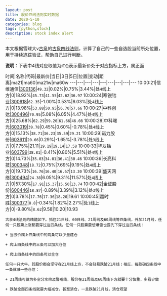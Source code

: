 ```yaml
---
layout: post
title: 股价四线法则实时数据
date: 2020-5-10
categories: blog
tags: [python,stock]
description: stock index alert
---
```



本文根据雪球大v[古泉](https://xueqiu.com/u/7148646888)的[古泉四线法则](https://xueqiu.com/7148646888/130498192)，计算了自己的一些自选股当前所处位置，用于持续追踪验证，帮助自己进行判断。

**说明**：下表中4线对应取值为`红色`表示最新价处于对应指标上方，属正面

时间|名称|代码|最新价|当日|3日|5日|位置|变动|距离|ma21|ma60|ma21w|ma60w
---|---|---|---|---|---|---|---|---
10:00:21|信维通信|[300136](https://xueqiu.com/S/SZ300136)|`49.32`|0.02%|0.75%|3.44%|处`4`线上方|0|18.92%|`45.73`|`41.55`|`42.62`|`36.97`
10:00:24|寒锐钴业|[300618](https://xueqiu.com/S/SZ300618)|`62.35`|-1.00%|0.53%|6.03%|处`4`线上方|0|13.98%|`53.88`|`50.95`|`56.70`|`57.66`
10:00:27|中科创达|[300496](https://xueqiu.com/S/SZ300496)|`70.95`|5.08%|6.05%|4.47%|处`4`线上方|0|25.68%|`62.29`|`59.20`|`61.66`|`46.08`
10:00:28|中科曙光|[603019](https://xueqiu.com/S/SH603019)|`39.78`|0.45%|0.60%|-0.78%|处`4`线上方|0|15.13%|`38.71`|`36.23`|`35.59`|`29.21`
10:00:29|诺力股份|[603611](https://xueqiu.com/S/SH603611)|`20.66`|0.29%|-1.65%|-3.78%|处`3`线上方|0|7.75%|21.11|`19.19`|`19.14`|`17.58`
10:00:33|华友钴业|[603799](https://xueqiu.com/S/SH603799)|`38.81`|-0.41%|0.80%|5.51%|处`4`线上方|0|14.73%|`35.03`|`34.01`|`36.41`|`30.46`
10:00:36|长亮科技|[300348](https://xueqiu.com/S/SZ300348)|`18.72`|0.75%|7.69%|9.19%|处`4`线上方|0|19.73%|`16.76`|`16.40`|`16.67`|`13.30`
10:00:39|盛天网络|[300494](https://xueqiu.com/S/SZ300494)|`24.38`|6.05%|9.31%|11.57%|处`4`线上方|0|57.30%|`17.91`|`15.37`|`15.50`|`13.74`
10:00:42|金证股份|[600446](https://xueqiu.com/S/SH600446)|`18.87`|-0.89%|3.39%|3.12%|处`3`线上方|0|3.78%|`17.76`|`17.36`|`18.20`|19.61
10:00:45|赢时胜|[300377](https://xueqiu.com/S/SZ300377)|`8.8`|-0.34%|1.82%|2.27%|处`1`线上方|0|-9.80%|`8.62`|9.58|10.20|10.93

```
古泉4线法则的精髓如下。抓住21日线、60日线、21周线及60周线等四条线，外加21月线，任何一只股票上涨都要穿过这四条线，任何一只股票要想爆雷也要先下穿过这四条线：

+ 当股价爬上四条线中的两条可以少量建仓

+ 爬上四条线中的三条可以加大仓位

+ 爬上四条线中的四条可以全仓

任何一只大牛，其股价都会坚守在21月线上方，不会轻易跌破21月线；相反，每跌破四条线中一条就减一些仓位：

+ 21周线可做为多空分水岭及警戒线，股价在21周线及60周线下方就要十分慎重，多看少做

+ 跌破全部四条线就要大幅减仓，甚至清仓，一旦跌破21月线，清仓观望
```